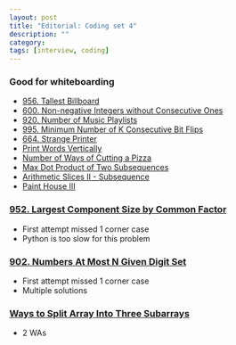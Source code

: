 ```yaml
---
layout: post
title: "Editorial: Coding set 4" 
description: ""
category: 
tags: [interview, coding]
---
```


### Good for whiteboarding
* [956. Tallest Billboard](https://leetcode.com/submissions/detail/345017714/)
* [600. Non-negative Integers without Consecutive Ones](https://leetcode.com/submissions/detail/348289129/)
* [920. Number of Music Playlists](https://leetcode.com/submissions/detail/354028044/)
* [995. Minimum Number of K Consecutive Bit Flips](https://leetcode.com/submissions/detail/348299521/)
* [664. Strange Printer](https://leetcode.com/submissions/detail/348031920/)
* [Print Words Vertically](https://leetcode.com/submissions/detail/407179510/)
* [Number of Ways of Cutting a Pizza](https://leetcode.com/submissions/detail/443512958/)
* [Max Dot Product of Two Subsequences](https://leetcode.com/submissions/detail/443530004/)
* [Arithmetic Slices II - Subsequence](https://leetcode.com/submissions/detail/443832716/)
* [Paint House III](https://leetcode.com/submissions/detail/442712574/)

### [952. Largest Component Size by Common Factor](https://leetcode.com/submissions/detail/354468326/)
* First attempt missed 1 corner case
* Python is too slow for this problem

### [902. Numbers At Most N Given Digit Set](https://leetcode.com/submissions/detail/355453235/)
* First attempt missed 1 corner case
* Multiple solutions

### [Ways to Split Array Into Three Subarrays](https://leetcode.com/submissions/detail/437989159/)
* 2 WAs
